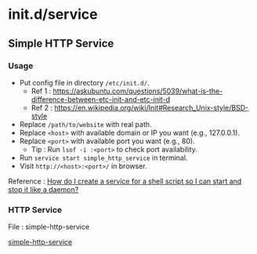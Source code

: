 
# init.d/service

## Simple HTTP Service

### Usage

- Put config file in directory `/etc/init.d/`.
    - Ref 1 : https://askubuntu.com/questions/5039/what-is-the-difference-between-etc-init-and-etc-init-d
    - Ref 2 : https://en.wikipedia.org/wiki/Init#Research_Unix-style/BSD-style
- Replace `/path/to/website` with real path.
- Replace `<host>` with available domain or IP you want (e.g., 127.0.0.1).
- Replace `<port>` with available port you want (e.g., 80).
    - Tip : Run `lsof -i :<port>` to check port availability.
- Run `service start simple_http_service` in terminal.
- Visit `http://<host>:<port>/` in browser.

Reference : [How do I create a service for a shell script so I can start and stop it like a daemon?]( https://unix.stackexchange.com/questions/236084/how-do-i-create-a-service-for-a-shell-script-so-i-can-start-and-stop-it-like-a-d)

### HTTP Service

File : simple-http-service

[simple-http-service](simple-http-service ':include :type=code bash')
